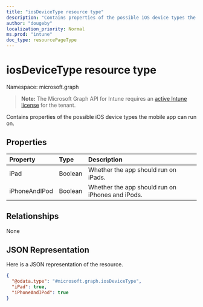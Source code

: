 ```yaml
---
title: "iosDeviceType resource type"
description: "Contains properties of the possible iOS device types the mobile app can run on."
author: "dougeby"
localization_priority: Normal
ms.prod: "intune"
doc_type: resourcePageType
---
```


# iosDeviceType resource type

Namespace: microsoft.graph

> **Note:** The Microsoft Graph API for Intune requires an [active Intune license](https://go.microsoft.com/fwlink/?linkid=839381) for the tenant.

Contains properties of the possible iOS device types the mobile app can run on.

## Properties
|Property|Type|Description|
|:---|:---|:---|
|iPad|Boolean|Whether the app should run on iPads.|
|iPhoneAndIPod|Boolean|Whether the app should run on iPhones and iPods.|

## Relationships
None

## JSON Representation
Here is a JSON representation of the resource.
<!-- {
  "blockType": "resource",
  "@odata.type": "microsoft.graph.iosDeviceType"
}
-->
``` json
{
  "@odata.type": "#microsoft.graph.iosDeviceType",
  "iPad": true,
  "iPhoneAndIPod": true
}
```





